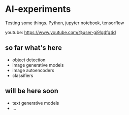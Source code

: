 # AI-experiments
Testing some things. Python, jupyter notebook, tensorflow

youtube: https://www.youtube.com/@user-gj9lg4fg4d

## so far what's here
- object detection
- image generative models
- image autoencoders
- classifiers

## will be here soon
- text generative models
- ...

  
